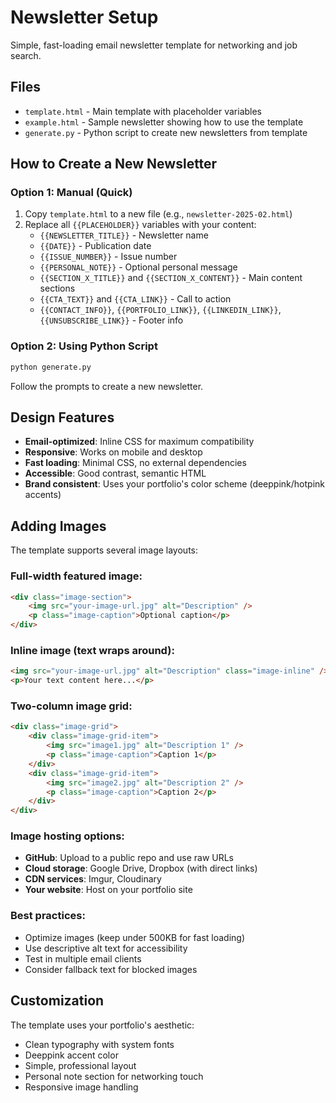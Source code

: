 # Newsletter Setup

Simple, fast-loading email newsletter template for networking and job search.

## Files

- `template.html` - Main template with placeholder variables
- `example.html` - Sample newsletter showing how to use the template
- `generate.py` - Python script to create new newsletters from template

## How to Create a New Newsletter

### Option 1: Manual (Quick)
1. Copy `template.html` to a new file (e.g., `newsletter-2025-02.html`)
2. Replace all `{{PLACEHOLDER}}` variables with your content:
   - `{{NEWSLETTER_TITLE}}` - Newsletter name
   - `{{DATE}}` - Publication date
   - `{{ISSUE_NUMBER}}` - Issue number
   - `{{PERSONAL_NOTE}}` - Optional personal message
   - `{{SECTION_X_TITLE}}` and `{{SECTION_X_CONTENT}}` - Main content sections
   - `{{CTA_TEXT}}` and `{{CTA_LINK}}` - Call to action
   - `{{CONTACT_INFO}}`, `{{PORTFOLIO_LINK}}`, `{{LINKEDIN_LINK}}`, `{{UNSUBSCRIBE_LINK}}` - Footer info

### Option 2: Using Python Script
```bash
python generate.py
```
Follow the prompts to create a new newsletter.

## Design Features

- **Email-optimized**: Inline CSS for maximum compatibility
- **Responsive**: Works on mobile and desktop
- **Fast loading**: Minimal CSS, no external dependencies
- **Accessible**: Good contrast, semantic HTML
- **Brand consistent**: Uses your portfolio's color scheme (deeppink/hotpink accents)

## Adding Images

The template supports several image layouts:

### Full-width featured image:
```html
<div class="image-section">
    <img src="your-image-url.jpg" alt="Description" />
    <p class="image-caption">Optional caption</p>
</div>
```

### Inline image (text wraps around):
```html
<img src="your-image-url.jpg" alt="Description" class="image-inline" />
<p>Your text content here...</p>
```

### Two-column image grid:
```html
<div class="image-grid">
    <div class="image-grid-item">
        <img src="image1.jpg" alt="Description 1" />
        <p class="image-caption">Caption 1</p>
    </div>
    <div class="image-grid-item">
        <img src="image2.jpg" alt="Description 2" />
        <p class="image-caption">Caption 2</p>
    </div>
</div>
```

### Image hosting options:
- **GitHub**: Upload to a public repo and use raw URLs
- **Cloud storage**: Google Drive, Dropbox (with direct links)
- **CDN services**: Imgur, Cloudinary
- **Your website**: Host on your portfolio site

### Best practices:
- Optimize images (keep under 500KB for fast loading)
- Use descriptive alt text for accessibility
- Test in multiple email clients
- Consider fallback text for blocked images

## Customization

The template uses your portfolio's aesthetic:
- Clean typography with system fonts
- Deeppink accent color
- Simple, professional layout
- Personal note section for networking touch
- Responsive image handling
